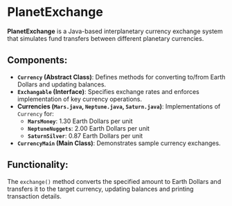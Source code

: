 # PlanetExchange

**PlanetExchange** is a Java-based interplanetary currency exchange system that simulates fund transfers between different planetary currencies.

## Components:
- **`Currency` (Abstract Class)**: Defines methods for converting to/from Earth Dollars and updating balances.
- **`Exchangable` (Interface)**: Specifies exchange rates and enforces implementation of key currency operations.
- **Currencies (`Mars.java`, `Neptune.java`, `Saturn.java`)**: Implementations of `Currency` for:
  - **`MarsMoney`**: 1.30 Earth Dollars per unit
  - **`NeptuneNuggets`**: 2.00 Earth Dollars per unit
  - **`SaturnSilver`**: 0.87 Earth Dollars per unit
- **`CurrencyMain` (Main Class)**: Demonstrates sample currency exchanges.

## Functionality:
The `exchange()` method converts the specified amount to Earth Dollars and transfers it to the target currency, updating balances and printing transaction details.
